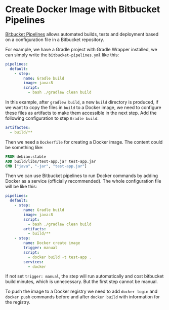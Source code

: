 # Create Docker Image with Bitbucket Pipelines

[Bitbucket Pipelines](https://confluence.atlassian.com/bitbucket/get-started-with-bitbucket-pipelines-792298921.html) allows automated builds, tests and deployment based on a configuration file in a Bitbucket repository.

For example, we have a Gradle project with Gradle Wrapper installed, we can simply write the `bitbucket-pipelines.yml` like this:

```yaml
pipelines:
  default:
    - step:
        name: Gradle build
        image: java:8
        script:
          - bash ./gradlew clean build
```

In this example, after `gradlew build`, a new `build` directory is produced, if we want to copy the files in `build` to a Docker image, we need to configure these files as artifacts to make them accessible in the next step. Add the following configuration to step `Gradle build`:


```yaml
artifactes:
  - build/**
```

Then we need a `Dockerfile` for creating a Docker image. The content could be something like:

```Dockerfile
FROM debian:stable
ADD build/libs/test-app.jar test-app.jar
CMD ["java", "-jar", "test-app.jar"]
```

Then we can use Bitbucket pipelines to run Docker commands by adding Docker as a service (officially recommended). The whole configuration file will be like this:

```yaml
pipelines:
  default:
    - step:
        name: Gradle build
        image: java:8
        script:
          - bash ./gradlew clean build
        artifacts:
          - build/**
    - step:
        name: Docker create image
        trigger: manual
        script:
          - docker build -t test-app .
        services:
          - docker
```

If not set `trigger: manual`, the step will run automatically and cost bitbucket build minutes, which is unnecessary. But the first step cannot be manual.

To push the image to a Docker registry we need to add `docker login` and `docker push` commands before and after `docker build` with information for the registry.
